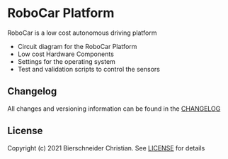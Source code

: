 # RoboCar Platform
RoboCar is a low cost autonomous driving platform

- Circuit diagram for the RoboCar Platform 
- Low cost Hardware Components
- Settings for the operating system
- Test and validation scripts to control the sensors

## Changelog
All changes and versioning information can be found in the [CHANGELOG](https://github.com/bierschi/RoboCar_Platform/blob/master/CHANGELOG.rst)

## License
Copyright (c) 2021 Bierschneider Christian. See [LICENSE](https://github.com/bierschi/RoboCar_Platform/blob/master/LICENSE)
for details
